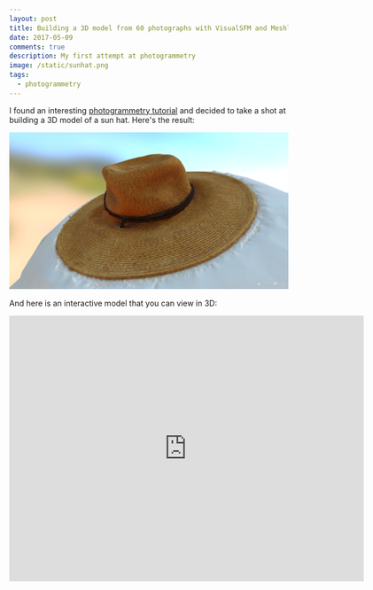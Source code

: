 ```yaml
---
layout: post
title: Building a 3D model from 60 photographs with VisualSFM and Meshlab
date: 2017-05-09
comments: true
description: My first attempt at photogrammetry
image: /static/sunhat.png
tags:
  - photogrammetry
---
```


I found an interesting [photogrammetry tutorial](http://wedidstuff.heavyimage.com/index.php/2013/07/12/open-source-photogrammetry-workflow/) and decided to take a shot at building a 3D model of a sun hat. Here's the result:

![png](/static/sunhat.png)

And here is an interactive model that you can view in 3D:

<div margin="auto" class="sketchfab-embed-wrapper"><iframe width="640" height="480" src="https://sketchfab.com/models/ff952a9d9cae4d26a178ad74e099e96b/embed" frameborder="0" allowvr allowfullscreen mozallowfullscreen="true" webkitallowfullscreen="true"></iframe></div>
